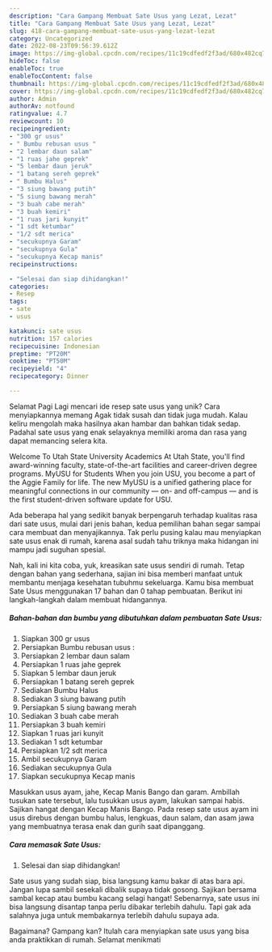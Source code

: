 ```yaml
---
description: "Cara Gampang Membuat Sate Usus yang Lezat, Lezat"
title: "Cara Gampang Membuat Sate Usus yang Lezat, Lezat"
slug: 418-cara-gampang-membuat-sate-usus-yang-lezat-lezat
category: Uncategorized
date: 2022-08-23T09:56:39.612Z
image: https://img-global.cpcdn.com/recipes/11c19cdfedf2f3ad/680x482cq70/sate-usus-foto-resep-utama.jpg
hideToc: false
enableToc: true
enableTocContent: false
thumbnail: https://img-global.cpcdn.com/recipes/11c19cdfedf2f3ad/680x482cq70/sate-usus-foto-resep-utama.jpg
cover: https://img-global.cpcdn.com/recipes/11c19cdfedf2f3ad/680x482cq70/sate-usus-foto-resep-utama.jpg
author: Admin
authorAv: notfound
ratingvalue: 4.7
reviewcount: 10
recipeingredient:
- "300 gr usus"
- " Bumbu rebusan usus "
- "2 lembar daun salam"
- "1 ruas jahe geprek"
- "5 lembar daun jeruk"
- "1 batang sereh geprek"
- " Bumbu Halus"
- "3 siung bawang putih"
- "5 siung bawang merah"
- "3 buah cabe merah"
- "3 buah kemiri"
- "1 ruas jari kunyit"
- "1 sdt ketumbar"
- "1/2 sdt merica"
- "secukupnya Garam"
- "secukupnya Gula"
- "secukupnya Kecap manis"
recipeinstructions:

- "Selesai dan siap dihidangkan!"
categories:
- Resep
tags:
- sate
- usus

katakunci: sate usus 
nutrition: 157 calories
recipecuisine: Indonesian
preptime: "PT20M"
cooktime: "PT50M"
recipeyield: "4"
recipecategory: Dinner

---
```



Selamat Pagi Lagi mencari ide resep sate usus yang unik? Cara menyiapkannya memang Agak tidak susah dan tidak juga mudah. Kalau keliru mengolah maka hasilnya akan hambar dan bahkan tidak sedap. Padahal sate usus yang enak selayaknya memiliki aroma dan rasa yang dapat memancing selera kita.


Welcome To Utah State University Academics At Utah State, you&#39;ll find award-winning faculty, state-of-the-art facilities and career-driven degree programs. MyUSU for Students When you join USU, you become a part of the Aggie Family for life. The new MyUSU is a unified gathering place for meaningful connections in our community — on- and off-campus — and is the first student-driven software update for USU.

Ada beberapa hal yang sedikit banyak berpengaruh terhadap kualitas rasa dari sate usus, mulai dari jenis bahan, kedua pemilihan bahan segar sampai cara membuat dan menyajikannya. Tak perlu pusing kalau mau menyiapkan sate usus enak di rumah, karena asal sudah tahu triknya maka hidangan ini mampu jadi suguhan spesial.


Nah, kali ini kita coba, yuk, kreasikan sate usus sendiri di rumah. Tetap dengan bahan yang sederhana, sajian ini bisa memberi manfaat untuk membantu menjaga kesehatan tubuhmu sekeluarga. Kamu bisa membuat Sate Usus menggunakan 17 bahan dan 0 tahap pembuatan. Berikut ini langkah-langkah dalam membuat hidangannya.

<!--inarticleads1-->

##### Bahan-bahan dan bumbu yang dibutuhkan dalam pembuatan Sate Usus:

1. Siapkan 300 gr usus
1. Persiapkan  Bumbu rebusan usus :
1. Persiapkan 2 lembar daun salam
1. Persiapkan 1 ruas jahe geprek
1. Siapkan 5 lembar daun jeruk
1. Persiapkan 1 batang sereh geprek
1. Sediakan  Bumbu Halus
1. Sediakan 3 siung bawang putih
1. Persiapkan 5 siung bawang merah
1. Sediakan 3 buah cabe merah
1. Persiapkan 3 buah kemiri
1. Siapkan 1 ruas jari kunyit
1. Sediakan 1 sdt ketumbar
1. Persiapkan 1/2 sdt merica
1. Ambil secukupnya Garam
1. Sediakan secukupnya Gula
1. Siapkan secukupnya Kecap manis


Masukkan usus ayam, jahe, Kecap Manis Bango dan garam. Ambillah tusukan sate tersebut, lalu tusukkan usus ayam, lakukan sampai habis. Sajikan hangat dengan Kecap Manis Bango. Pada resep sate usus ayam ini usus direbus dengan bumbu halus, lengkuas, daun salam, dan asam jawa yang membuatnya terasa enak dan gurih saat dipanggang. 

<!--inarticleads2-->

##### Cara memasak Sate Usus:


1. Selesai dan siap dihidangkan!

Sate usus yang sudah siap, bisa langsung kamu bakar di atas bara api. Jangan lupa sambil sesekali dibalik supaya tidak gosong. Sajikan bersama sambal kecap atau bumbu kacang selagi hangat! Sebenarnya, sate usus ini bisa langsung disantap tanpa perlu dibakar terlebih dahulu. Tapi gak ada salahnya juga untuk membakarnya terlebih dahulu supaya ada. 

Bagaimana? Gampang kan? Itulah cara menyiapkan sate usus yang bisa anda praktikkan di rumah. Selamat menikmati
